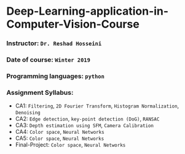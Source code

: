 # Deep-Learning-application-in-Computer-Vision-Course


### Instructor: `Dr. Reshad Hosseini`

### Date of course: `Winter 2019`

### Programming languages: `python`

### Assignment Syllabus:

- CA1: `Filtering`, `2D Fourier Transform`, `Histogram Normalization`, `Denoising`
- CA2: `Edge detection`, `key-point detection (DoG)`, `RANSAC`
- CA3: `Depth estimation using SFM`, `Camera Calibration`
- CA4: `Color space`, `Neural Networks`
- CA5: `Color space`, `Neural Networks`
- Final-Project: `Color space`, `Neural Networks`
